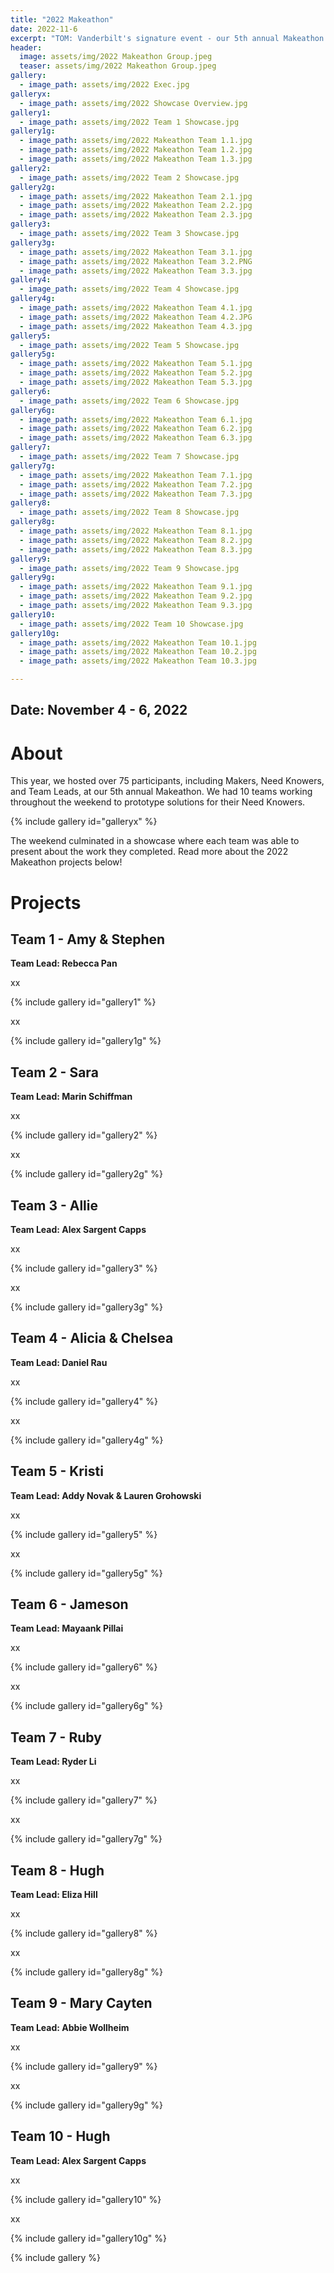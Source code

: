 ```yaml
---
title: "2022 Makeathon"
date: 2022-11-6
excerpt: "TOM: Vanderbilt's signature event - our 5th annual Makeathon."
header:
  image: assets/img/2022 Makeathon Group.jpeg
  teaser: assets/img/2022 Makeathon Group.jpeg
gallery:
  - image_path: assets/img/2022 Exec.jpg
galleryx:
  - image_path: assets/img/2022 Showcase Overview.jpg
gallery1:
  - image_path: assets/img/2022 Team 1 Showcase.jpg
gallery1g:
  - image_path: assets/img/2022 Makeathon Team 1.1.jpg
  - image_path: assets/img/2022 Makeathon Team 1.2.jpg
  - image_path: assets/img/2022 Makeathon Team 1.3.jpg
gallery2:
  - image_path: assets/img/2022 Team 2 Showcase.jpg
gallery2g:
  - image_path: assets/img/2022 Makeathon Team 2.1.jpg
  - image_path: assets/img/2022 Makeathon Team 2.2.jpg
  - image_path: assets/img/2022 Makeathon Team 2.3.jpg
gallery3:
  - image_path: assets/img/2022 Team 3 Showcase.jpg
gallery3g:
  - image_path: assets/img/2022 Makeathon Team 3.1.jpg
  - image_path: assets/img/2022 Makeathon Team 3.2.PNG
  - image_path: assets/img/2022 Makeathon Team 3.3.jpg
gallery4:
  - image_path: assets/img/2022 Team 4 Showcase.jpg
gallery4g:
  - image_path: assets/img/2022 Makeathon Team 4.1.jpg
  - image_path: assets/img/2022 Makeathon Team 4.2.JPG
  - image_path: assets/img/2022 Makeathon Team 4.3.jpg
gallery5:
  - image_path: assets/img/2022 Team 5 Showcase.jpg
gallery5g:
  - image_path: assets/img/2022 Makeathon Team 5.1.jpg
  - image_path: assets/img/2022 Makeathon Team 5.2.jpg
  - image_path: assets/img/2022 Makeathon Team 5.3.jpg
gallery6:
  - image_path: assets/img/2022 Team 6 Showcase.jpg
gallery6g:
  - image_path: assets/img/2022 Makeathon Team 6.1.jpg
  - image_path: assets/img/2022 Makeathon Team 6.2.jpg
  - image_path: assets/img/2022 Makeathon Team 6.3.jpg
gallery7:
  - image_path: assets/img/2022 Team 7 Showcase.jpg
gallery7g:
  - image_path: assets/img/2022 Makeathon Team 7.1.jpg
  - image_path: assets/img/2022 Makeathon Team 7.2.jpg
  - image_path: assets/img/2022 Makeathon Team 7.3.jpg
gallery8:
  - image_path: assets/img/2022 Team 8 Showcase.jpg
gallery8g:
  - image_path: assets/img/2022 Makeathon Team 8.1.jpg
  - image_path: assets/img/2022 Makeathon Team 8.2.jpg
  - image_path: assets/img/2022 Makeathon Team 8.3.jpg
gallery9:
  - image_path: assets/img/2022 Team 9 Showcase.jpg
gallery9g:
  - image_path: assets/img/2022 Makeathon Team 9.1.jpg
  - image_path: assets/img/2022 Makeathon Team 9.2.jpg
  - image_path: assets/img/2022 Makeathon Team 9.3.jpg
gallery10:
  - image_path: assets/img/2022 Team 10 Showcase.jpg
gallery10g:
  - image_path: assets/img/2022 Makeathon Team 10.1.jpg
  - image_path: assets/img/2022 Makeathon Team 10.2.jpg
  - image_path: assets/img/2022 Makeathon Team 10.3.jpg

---
```


## Date: November 4 - 6, 2022<br>

# About

This year, we hosted over 75 participants, including Makers, Need Knowers, and Team Leads, at our 5th annual Makeathon. We had 10 teams working throughout the weekend to prototype solutions for their Need Knowers.

{% include gallery id="galleryx" %}

The weekend culminated in a showcase where each team was able to present about the work they completed. Read more about the 2022 Makeathon projects below!


# Projects

## Team 1 - Amy & Stephen

**Team Lead: Rebecca Pan**<br>

xx

{% include gallery id="gallery1" %}

xx

{% include gallery id="gallery1g" %}


## Team 2 - Sara

**Team Lead: Marin Schiffman**<br>

xx

{% include gallery id="gallery2" %}

xx

{% include gallery id="gallery2g" %}


## Team 3 - Allie

**Team Lead: Alex Sargent Capps**<br>

xx

{% include gallery id="gallery3" %}

xx

{% include gallery id="gallery3g" %}


## Team 4 - Alicia & Chelsea

**Team Lead: Daniel Rau**<br>

xx

{% include gallery id="gallery4" %}

xx

{% include gallery id="gallery4g" %}


## Team 5 - Kristi

**Team Lead: Addy Novak & Lauren Grohowski**<br>

xx

{% include gallery id="gallery5" %}

xx

{% include gallery id="gallery5g" %}


## Team 6 - Jameson

**Team Lead: Mayaank Pillai**<br>

xx

{% include gallery id="gallery6" %}

xx

{% include gallery id="gallery6g" %}


## Team 7 - Ruby

**Team Lead: Ryder Li**<br>

xx

{% include gallery id="gallery7" %}

xx

{% include gallery id="gallery7g" %}


## Team 8 - Hugh

**Team Lead: Eliza Hill**<br>

xx

{% include gallery id="gallery8" %}

xx

{% include gallery id="gallery8g" %}


## Team 9 - Mary Cayten

**Team Lead: Abbie Wollheim**<br>

xx

{% include gallery id="gallery9" %}

xx

{% include gallery id="gallery9g" %}


## Team 10 - Hugh

**Team Lead: Alex Sargent Capps**<br>
 
xx 

{% include gallery id="gallery10" %}

xx

{% include gallery id="gallery10g" %}


{% include gallery %}

